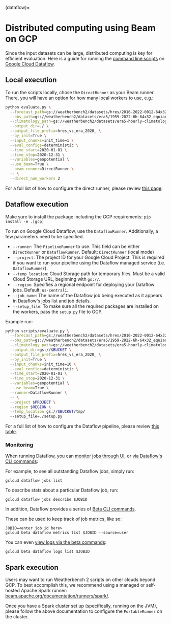 (dataflow)=
# Distributed computing using Beam on GCP

Since the input datasets can be large, distributed computing is key for efficient evaluation. Here is a guide for running the [command line scripts](cli) on [Google Cloud Dataflow](https://cloud.google.com/dataflow).

## Local execution

To run the scripts locally, chose the `DirectRunner` as your Beam runner. There, you will have an option for how many local workers to use, e.g.:

```bash
python evaluate.py \
  --forecast_path=gs://weatherbench2/datasets/hres/2016-2022-0012-64x32_equiangular_with_poles_conservative.zarr \
  --obs_path=gs://weatherbench2/datasets/era5/1959-2022-6h-64x32_equiangular_with_poles_conservative.zarr \
  --climatology_path=gs://weatherbench2/datasets/era5-hourly-climatology/1990-2019_6h_64x32_equiangular_with_poles_conservative.zarr \
  --output_dir=./ \
  --output_file_prefix=hres_vs_era_2020_ \
  --by_init=True \
  --input_chunks=init_time=1 \
  --eval_configs=deterministic \
  --time_start=2020-01-01 \
  --time_stop=2020-12-31 \
  --variables=geopotential \
  --use_beam=True \
  --beam_runner=DirectRunner \
  -- \
  --direct_num_workers 2
```

For a full list of how to configure the direct runner, please review [this page](https://beam.apache.org/documentation/runners/direct/).

## Dataflow execution

Make sure to install the package including the GCP requirements: `pip install -e .[gcp]`

To run on Google Cloud Dataflow, use the `DataflowRunner`. Additionally, a few parameters need to be specified.

* `--runner`: The `PipelineRunner` to use. This field can be either `DirectRunner` or `DataflowRunner`.
  Default: `DirectRunner` (local mode)
* `--project`: The project ID for your Google Cloud Project. This is required if you want to run your pipeline using the
  Dataflow managed service (i.e. `DataflowRunner`).
* `--temp_location`: Cloud Storage path for temporary files. Must be a valid Cloud Storage URL, beginning with `gs://`.
* `--region`: Specifies a regional endpoint for deploying your Dataflow jobs. Default: `us-central1`.
* `--job_name`: The name of the Dataflow job being executed as it appears in Dataflow's jobs list and job details.
* `--setup_file`: To make sure all the required packages are installed on the workers, pass the `setup.py` file to GCP.

Example run:

```bash
python scripts/evaluate.py \
  --forecast_path=gs://weatherbench2/datasets/hres/2016-2022-0012-64x32_equiangular_with_poles_conservative.zarr \
  --obs_path=gs://weatherbench2/datasets/era5/1959-2022-6h-64x32_equiangular_with_poles_conservative.zarr \
  --climatology_path=gs://weatherbench2/datasets/era5-hourly-climatology/1990-2019_6h_64x32_equiangular_with_poles_conservative.zarr \
  --output_dir=gs://$BUCKET \
  --output_file_prefix=hres_vs_era_2020_ \
  --by_init=True \
  --input_chunks=init_time=10 \
  --eval_configs=deterministic \
  --time_start=2020-01-01 \
  --time_stop=2020-12-31 \
  --variables=geopotential \
  --use_beam=True \
  --runner=DataflowRunner \
  -- \
  --project $PROJECT \
  --region $REGION \
  --temp_location gs://$BUCKET/tmp/
  --setup_file=./setup.py
```

For a full list of how to configure the Dataflow pipeline, please review
[this table](https://cloud.google.com/dataflow/docs/reference/pipeline-options).

### Monitoring

When running Dataflow, you
can [monitor jobs through UI](https://cloud.google.com/dataflow/docs/guides/using-monitoring-intf),
or [via Dataflow's CLI commands](https://cloud.google.com/dataflow/docs/guides/using-command-line-intf):

For example, to see all outstanding Dataflow jobs, simply run:

```shell
gcloud dataflow jobs list
```

To describe stats about a particular Dataflow job, run:

```shell
gcloud dataflow jobs describe $JOBID
```

In addition, Dataflow provides a series
of [Beta CLI commands](https://cloud.google.com/sdk/gcloud/reference/beta/dataflow).

These can be used to keep track of job metrics, like so:

```shell
JOBID=<enter job id here>
gcloud beta dataflow metrics list $JOBID --source=user
```

You can even [view logs via the beta commands](https://cloud.google.com/sdk/gcloud/reference/beta/dataflow/logs/list):

```shell
gcloud beta dataflow logs list $JOBID
```

## Spark execution

Users may want to run Weatherbench 2 scripts on other clouds beyond GCP. To best
accomplish this, we recommend using a managed or self-hosted Apache Spark
runner: [beam.apache.org/documentation/runners/spark/](https://beam.apache.org/documentation/runners/spark/).

Once you have a Spark cluster set up (specifically, running on the JVM), please
follow the above documentation to configure the `PortableRunner` on the cluster.

